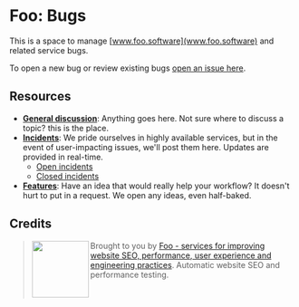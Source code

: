 # Foo: Bugs

This is a space to manage [www.foo.software](www.foo.software) and related service bugs.

To open a new bug or review existing bugs [open an issue here](https://github.com/foo-software/bugs/issues).

## Resources

- **[General discussion](https://github.com/foo-software/discussion/issues)**: Anything goes here. Not sure where to discuss a topic? this is the place.
- **[Incidents](https://github.com/foo-software/incidents/issues)**: We pride ourselves in highly available services, but in the event of user-impacting issues, we'll post them here. Updates are provided in real-time.
  - [Open incidents](https://github.com/foo-software/incidents/issues)
  - [Closed incidents](https://github.com/foo-software/incidents/issues?q=is%3Aissue+is%3Aclosed)
- **[Features](https://github.com/foo-software/features/issues)**: Have an idea that would really help your workflow? It doesn't hurt to put in a request. We open any ideas, even half-baked.

## Credits

> <img src="https://lighthouse-check.s3.amazonaws.com/images/logo-simple-blue-light-512.png" width="100" height="100" align="left" /> Brought to you by [Foo - services for improving website SEO, performance, user experience and engineering practices](https://www.foo.software). Automatic website SEO and performance testing.<br/><br/><br/>
